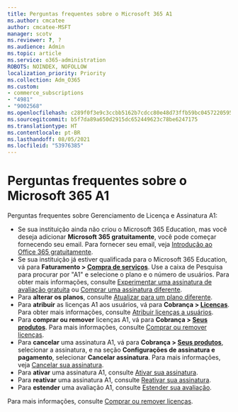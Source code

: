 ```yaml
---
title: Perguntas frequentes sobre o Microsoft 365 A1
ms.author: cmcatee
author: cmcatee-MSFT
manager: scotv
ms.reviewer: ?, ?
ms.audience: Admin
ms.topic: article
ms.service: o365-administration
ROBOTS: NOINDEX, NOFOLLOW
localization_priority: Priority
ms.collection: Adm_O365
ms.custom:
- commerce_subscriptions
- "4981"
- "9002568"
ms.openlocfilehash: c289f0f3e9c3ccbb5162b7cdcc80e48d73ffb59bc0457220595676f8ae6742a1
ms.sourcegitcommit: b5f7da89a650d2915dc652449623c78be6247175
ms.translationtype: HT
ms.contentlocale: pt-BR
ms.lasthandoff: 08/05/2021
ms.locfileid: "53976385"
---
```

# <a name="microsoft-365-a1-faq"></a>Perguntas frequentes sobre o Microsoft 365 A1

Perguntas frequentes sobre Gerenciamento de Licença e Assinatura A1:

- Se sua instituição ainda não criou o Microsoft 365 Education, mas você deseja adicionar **Microsoft 365 gratuitamente**, você pode começar fornecendo seu email. Para fornecer seu email, veja [Introdução ao Office 365 gratuitamente](https://www.microsoft.com/education/products/office).  
- Se sua instituição já estiver qualificada para o Microsoft 365 Education, vá para **Faturamento > [Compra de serviços](https://go.microsoft.com/fwlink/p/?linkid=868433)**. Use a caixa de Pesquisa para procurar por "A1" e selecione o plano e o número de usuários. Para obter mais informações, consulte [Experimentar uma assinatura de avaliação gratuita](https://docs.microsoft.com/microsoft-365/commerce/try-or-buy-microsoft-365#try-a-free-trial-subscription) ou [Comprar uma assinatura diferente](https://docs.microsoft.com/microsoft-365/commerce/try-or-buy-microsoft-365#buy-a-different-subscription).
- Para **alterar os planos**, consulte [Atualizar para um plano diferente](https://docs.microsoft.com/microsoft-365/commerce/subscriptions/upgrade-to-different-plan).
- Para **atribuir** as licenças A1 aos usuários, vá para **Cobrança > [Licenças](https://go.microsoft.com/fwlink/p/?linkid=842264)**. Para obter mais informações, consulte [Atribuir licenças a usuários](https://docs.microsoft.com/microsoft-365/admin/manage/assign-licenses-to-users).
- Para **comprar ou remover** licenças A1, vá para **Cobrança > [Seus produtos](https://go.microsoft.com/fwlink/p/?linkid=842054)**. Para mais informações, consulte [Comprar ou remover licenças](https://docs.microsoft.com/microsoft-365/commerce/licenses/buy-licenses#buy-or-remove-licenses-for-your-business-subscription).
- Para **cancelar** uma assinatura A1, vá para  **Cobrança > [Seus produtos](https://go.microsoft.com/fwlink/p/?linkid=842054)**, selecionar a assinatura, e na seção **Configurações de assinatura e pagamento**, selecionar **Cancelar assinatura**. Para mais informações, veja [Cancelar sua assinatura](https://docs.microsoft.com/microsoft-365/commerce/subscriptions/cancel-your-subscription).
- Para **ativar** uma assinatura A1, consulte [Ativar sua assinatura](https://docs.microsoft.com/alchemyinsights/activate-your-office-365-subscription).
- Para **reativar** uma assinatura A1, consulte [Reativar sua assinatura](https://docs.microsoft.com/alchemyinsights/reactivate-your-subscription).
- Para **estender** uma avaliação A1, consulte [Estender sua avaliação](https://docs.microsoft.com/microsoft-365/commerce/extend-your-trial).

Para mais informações, consulte [Comprar ou remover licenças](https://docs.microsoft.com/microsoft-365/commerce/licenses/buy-licenses).